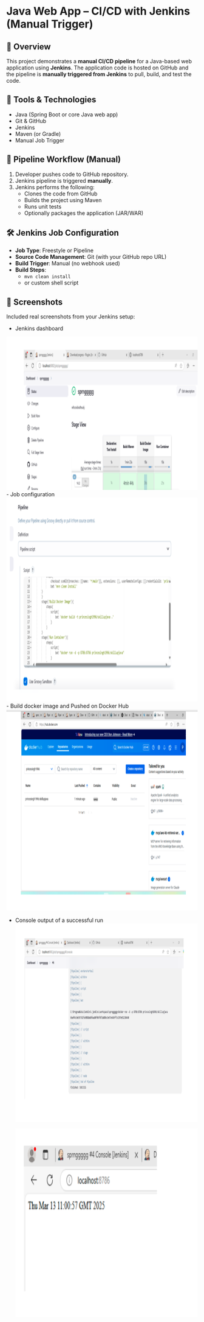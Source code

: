 # Java Web App – CI/CD with Jenkins (Manual Trigger)

## 🚀 Overview

This project demonstrates a **manual CI/CD pipeline** for a Java-based web application using **Jenkins**. The application code is hosted on GitHub and the pipeline is **manually triggered from Jenkins** to pull, build, and test the code.

## 🧰 Tools & Technologies

- Java (Spring Boot or core Java web app)
- Git & GitHub
- Jenkins
- Maven (or Gradle)
- Manual Job Trigger

## 🔄 Pipeline Workflow (Manual)

1. Developer pushes code to GitHub repository.
2. Jenkins pipeline is triggered **manually**.
3. Jenkins performs the following:
   - Clones the code from GitHub
   - Builds the project using Maven
   - Runs unit tests
   - Optionally packages the application (JAR/WAR)

## 🛠 Jenkins Job Configuration

- **Job Type**: Freestyle or Pipeline
- **Source Code Management**: Git (with your GitHub repo URL)
- **Build Trigger**: Manual (no webhook used)
- **Build Steps**:
  - `mvn clean install`
  - or custom shell script

## 📸 Screenshots

Included real screenshots from your Jenkins setup:
- Jenkins dashboard
 <img width="1139" height="402" alt="image" src="./screenshots/Image1" />
- Job configuration
  <img width="1086" height="536" alt="image" src="./screenshots/Image2" />
- Build docker image and Pushed on Docker Hub
  <img width="1170" height="529" alt="image" src="./screenshots/Image3" />

- Console output of a successful run
  <img width="1208" height="522" alt="image" src="./screenshots/Image4" />

  <img width="1001" height="496" alt="image" src="./screenshots/Image5" />


